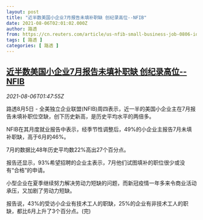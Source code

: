 ```yaml
---
layout: post
title: "近半数美国小企业7月报告未填补职缺 创纪录高位--NFIB"
date: 2021-08-06T02:01:02.000Z
author: 路透
from: https://cn.reuters.com/article/us-nfib-small-business-job-0806-idCNKBS2F7053
tags: [ 路透 ]
categories: [ 路透 ]
---
```

<!--1628215262000-->
[近半数美国小企业7月报告未填补职缺 创纪录高位--NFIB](https://cn.reuters.com/article/us-nfib-small-business-job-0806-idCNKBS2F7053)
------

<div>
<div><i>2021-08-06T01:47:55Z</i></div><p>路透8月5日 - 全美独立企业联盟(NFIB)周四表示，近一半的美国小企业主在7月报告未填补职位空缺，创下历史新高，是历史平均水平的两倍多。</p><p>NFIB在其月度就业报告中表示，经季节性调整后，49%的小企业主报告7月未填补职缺，高于6月的46%。</p><p>7月的数据比48年历史平均数22%高出27个百分点。</p><p>报告还显示，93%希望招聘的企业主表示，7月他们试图填补的职位很少或没有“合格”的申请。</p><p>小型企业在夏季继续努力解决劳动力短缺的问题，而新冠疫情一年多来令商业活动承压，又加剧了劳动力短缺。</p><p>报告说，43%的受访小企业有技术工人的职缺，25%的企业有非技术工人的职缺，都比6月上升了3个百分点。(完)</p>
</div>
